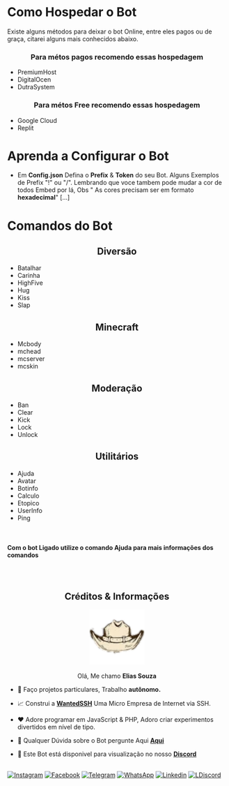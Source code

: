 <h1><b>Como Hospedar o Bot </b></h1>

<div class="cdob">

<p>Existe alguns métodos para deixar o bot Online, entre eles pagos ou de graça, citarei alguns mais conhecidos abaixo.</p>
<h3><center> Para métos pagos recomendo essas hospedagem</center></h3>
    <ul>
        <li>PremiumHost</li>
        <li>DigitalOcen</li>
        <li>DutraSystem</li>
    </ul>
<h3><center> Para métos Free recomendo essas hospedagem</center></h3>
    <ul>
        <li>Google Cloud</li>
        <li>Replit</li>
    </ul>

</div>

<h1><b>Aprenda a Configurar o Bot</b></h1>

<div class="bot">
    <ul>    
        <li> 
        Em <b>Config.json</b> Defina o <b>Prefix</b> & <b>Token</b> do seu Bot. Alguns Exemplos de Prefix "!" ou "/". Lembrando que voce tambem pode mudar a cor de todos Embed por lá, Obs " As cores precisam ser em formato <b>hexadecimal</b>" [...]
        </li>
    </ul>
</div>

<h1><b>Comandos do Bot </b></h1>

<div class= "cmds">
<h2><center><b>Diversão</b></center></h2>
    <ul>
        <li>Batalhar</li>
        <li>Carinha</li>
        <li>HighFive</li>
        <li>Hug</li>
        <li>Kiss</li>
        <li>Slap</li>
    </ul>
<h2><center><b>Minecraft</b></center></h2>
    <ul>
        <li>Mcbody</li>
        <li>mchead</li>
        <li>mcserver</li>
        <li>mcskin</li>
    </ul>
<h2><center><b>Moderação</b></center></h2>
    <ul>
        <li>Ban</li>
        <li>Clear</li>
        <li>Kick</li>
        <li>Lock</li>
        <li>Unlock</li>
    </ul>
<h2><center><b>Utilitários</b></center></h2>
    <ul>
        <li>Ajuda</li>
        <li>Avatar</li>
        <li>Botinfo</li>
        <li>Calculo</li>
        <li>Etopico</li>
        <li>UserInfo</li>
        <li>Ping</li>
    </ul> <br>
 <h4>Com o bot Ligado utilize o comando <b>Ajuda</b> para mais informações dos comandos</h4> <br>

</div>

<h1>
<h2><center><b>Créditos & Informações</b></center></h1>

<p align="center"><a href="https://anuraghazra.github.io"><img width="25%" alt="WantedSSH" src="https://github.com/EresPvP/EresPvP/blob/main/imagens/WantedSSH.png?raw=true" /></a></p>

<p align="center">Olá, Me chamo <b>Elias Souza</b> </p>

- 💼  Faço projetos particulares, Trabalho <b>autônomo.</b>

- 📈  Construi a **[WantedSSH](https://wantedssh.xyz)** Uma Micro Empresa de Internet via SSH.

- ❤️  Adore programar em JavaScript & PHP, Adoro criar experimentos divertidos em nível de tipo.

- 💬  Qualquer Dúvida sobre o Bot pergunte Aqui **[Aqui](https://github.com/EresPvP/Sherlock-Bot-v1/pulls)**

- 🤖 Este Bot está disponivel para visualização no nosso **[Discord](https://discord.gg/jwxEWURKfa)**
<br><br>

[![Instagram](https://img.shields.io/badge/Instagram-E4405F?style=for-the-badge&logo=instagram&logoColor=white)](https://www.instagram.com/lilias_sz/)
[![Facebook](https://img.shields.io/badge/Facebook-1877F2?style=for-the-badge&logo=facebook&logoColor=white)](https://www.facebook.com/100010095367629)
[![Telegram](https://img.shields.io/badge/Telegram-2CA5E0?style=for-the-badge&logo=telegram&logoColor=white)](https://t.me/lilias_Sz)
[![WhatsApp](https://img.shields.io/badge/WhatsApp-25D366?style=for-the-badge&logo=whatsapp&logoColor=white)](https://api.whatsapp.com/send?phone=5511959394123&text=Olá%20*Elias*%20vim%20pelo%20GitHub%20)
[![Linkedin](https://img.shields.io/badge/LinkedIn-0077B5?style=for-the-badge&logo=linkedin&logoColor=white)](https://www.linkedin.com/in/elias-souza-144598214/)
[![LDiscord](https://img.shields.io/badge/Discord-7289DA?style=for-the-badge&logo=discord&logoColor=white
)](https://discord.gg/jwxEWURKfa)
 



